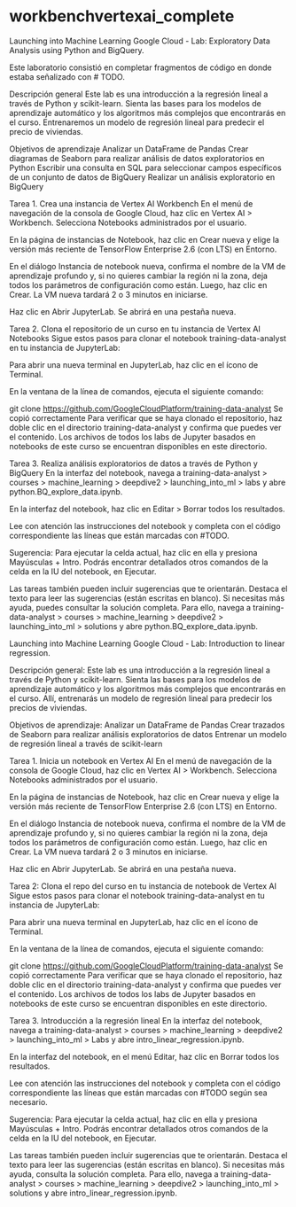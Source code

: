 # workbenchvertexai_complete
Launching into Machine Learning Google Cloud - Lab: Exploratory Data Analysis using Python and BigQuery.

Este laboratorio consistió en completar fragmentos de código en donde estaba señalizado con # TODO.

Descripción general
Este lab es una introducción a la regresión lineal a través de Python y scikit-learn. Sienta las bases para los modelos de aprendizaje automático y los algoritmos más complejos que encontrarás en el curso. Entrenaremos un modelo de regresión lineal para predecir el precio de viviendas.

Objetivos de aprendizaje
Analizar un DataFrame de Pandas
Crear diagramas de Seaborn para realizar análisis de datos exploratorios en Python
Escribir una consulta en SQL para seleccionar campos específicos de un conjunto de datos de BigQuery
Realizar un análisis exploratorio en BigQuery

Tarea 1. Crea una instancia de Vertex AI Workbench
En el menú de navegación de la consola de Google Cloud, haz clic en Vertex AI > Workbench. Selecciona Notebooks administrados por el usuario.

En la página de instancias de Notebook, haz clic en Crear nueva y elige la versión más reciente de TensorFlow Enterprise 2.6 (con LTS) en Entorno.

En el diálogo Instancia de notebook nueva, confirma el nombre de la VM de aprendizaje profundo y, si no quieres cambiar la región ni la zona, deja todos los parámetros de configuración como están. Luego, haz clic en Crear. La VM nueva tardará 2 o 3 minutos en iniciarse.

Haz clic en Abrir JupyterLab.
Se abrirá en una pestaña nueva.

Tarea 2. Clona el repositorio de un curso en tu instancia de Vertex AI Notebooks
Sigue estos pasos para clonar el notebook training-data-analyst en tu instancia de JupyterLab:

Para abrir una nueva terminal en JupyterLab, haz clic en el ícono de Terminal.

En la ventana de la línea de comandos, ejecuta el siguiente comando:

git clone https://github.com/GoogleCloudPlatform/training-data-analyst
Se copió correctamente
Para verificar que se haya clonado el repositorio, haz doble clic en el directorio training-data-analyst y confirma que puedes ver el contenido.
Los archivos de todos los labs de Jupyter basados en notebooks de este curso se encuentran disponibles en este directorio.

Tarea 3. Realiza análisis exploratorios de datos a través de Python y BigQuery
En la interfaz del notebook, navega a training-data-analyst > courses > machine_learning > deepdive2 > launching_into_ml > labs y abre python.BQ_explore_data.ipynb.

En la interfaz del notebook, haz clic en Editar > Borrar todos los resultados.

Lee con atención las instrucciones del notebook y completa con el código correspondiente las líneas que están marcadas con #TODO.

Sugerencia: Para ejecutar la celda actual, haz clic en ella y presiona Mayúsculas + Intro. Podrás encontrar detallados otros comandos de la celda en la IU del notebook, en Ejecutar.

Las tareas también pueden incluir sugerencias que te orientarán. Destaca el texto para leer las sugerencias (están escritas en blanco).
Si necesitas más ayuda, puedes consultar la solución completa. Para ello, navega a training-data-analyst > courses > machine_learning > deepdive2 > launching_into_ml > solutions y abre python.BQ_explore_data.ipynb.


Launching into Machine Learning Google Cloud - Lab: Introduction to linear regression.

Descripción general:
Este lab es una introducción a la regresión lineal a través de Python y scikit-learn. Sienta las bases para los modelos de aprendizaje automático y los algoritmos más complejos que encontrarás en el curso. Allí, entrenarás un modelo de regresión lineal para predecir los precios de viviendas.

Objetivos de aprendizaje:
Analizar un DataFrame de Pandas
Crear trazados de Seaborn para realizar análisis exploratorios de datos
Entrenar un modelo de regresión lineal a través de scikit-learn

Tarea 1. Inicia un notebook en Vertex AI
En el menú de navegación de la consola de Google Cloud, haz clic en Vertex AI > Workbench. Selecciona Notebooks administrados por el usuario.

En la página de instancias de Notebook, haz clic en Crear nueva y elige la versión más reciente de TensorFlow Enterprise 2.6 (con LTS) en Entorno.

En el diálogo Instancia de notebook nueva, confirma el nombre de la VM de aprendizaje profundo y, si no quieres cambiar la región ni la zona, deja todos los parámetros de configuración como están. Luego, haz clic en Crear. La VM nueva tardará 2 o 3 minutos en iniciarse.

Haz clic en Abrir JupyterLab.
Se abrirá en una pestaña nueva.

Tarea 2: Clona el repo del curso en tu instancia de notebook de Vertex AI
Sigue estos pasos para clonar el notebook training-data-analyst en tu instancia de JupyterLab:

Para abrir una nueva terminal en JupyterLab, haz clic en el ícono de Terminal.

En la ventana de la línea de comandos, ejecuta el siguiente comando:

git clone https://github.com/GoogleCloudPlatform/training-data-analyst
Se copió correctamente
Para verificar que se haya clonado el repositorio, haz doble clic en el directorio training-data-analyst y confirma que puedes ver el contenido.
Los archivos de todos los labs de Jupyter basados en notebooks de este curso se encuentran disponibles en este directorio.

Tarea 3. Introducción a la regresión lineal
En la interfaz del notebook, navega a training-data-analyst > courses > machine_learning > deepdive2 > launching_into_ml > Labs y abre intro_linear_regression.ipynb.

En la interfaz del notebook, en el menú Editar, haz clic en Borrar todos los resultados.

Lee con atención las instrucciones del notebook y completa con el código correspondiente las líneas que están marcadas con #TODO según sea necesario.

Sugerencia: Para ejecutar la celda actual, haz clic en ella y presiona Mayúsculas + Intro. Podrás encontrar detallados otros comandos de la celda en la IU del notebook, en Ejecutar.

Las tareas también pueden incluir sugerencias que te orientarán. Destaca el texto para leer las sugerencias (están escritas en blanco).
Si necesitas más ayuda, consulta la solución completa. Para ello, navega a training-data-analyst > courses > machine_learning > deepdive2 > launching_into_ml > solutions y abre intro_linear_regression.ipynb.
